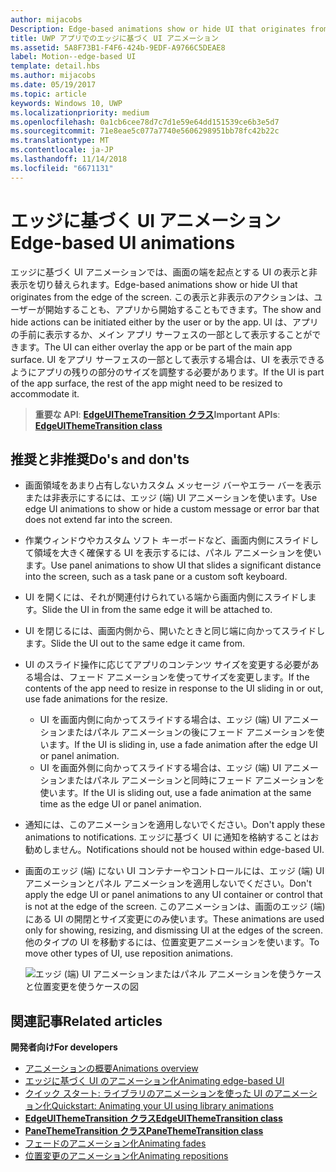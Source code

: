 ```yaml
---
author: mijacobs
Description: Edge-based animations show or hide UI that originates from the edge of the screen.
title: UWP アプリでのエッジに基づく UI アニメーション
ms.assetid: 5A8F73B1-F4F6-424b-9EDF-A9766C5DEAE8
label: Motion--edge-based UI
template: detail.hbs
ms.author: mijacobs
ms.date: 05/19/2017
ms.topic: article
keywords: Windows 10, UWP
ms.localizationpriority: medium
ms.openlocfilehash: 0a1cb6cee78d7c7d1e59e64dd151539ce6b3e5d7
ms.sourcegitcommit: 71e8eae5c077a7740e5606298951bb78fc42b22c
ms.translationtype: MT
ms.contentlocale: ja-JP
ms.lasthandoff: 11/14/2018
ms.locfileid: "6671131"
---
```

# <a name="edge-based-ui-animations"></a><span data-ttu-id="c02f3-103">エッジに基づく UI アニメーション</span><span class="sxs-lookup"><span data-stu-id="c02f3-103">Edge-based UI animations</span></span>





<span data-ttu-id="c02f3-104">エッジに基づく UI アニメーションでは、画面の端を起点とする UI の表示と非表示を切り替えられます。</span><span class="sxs-lookup"><span data-stu-id="c02f3-104">Edge-based animations show or hide UI that originates from the edge of the screen.</span></span> <span data-ttu-id="c02f3-105">この表示と非表示のアクションは、ユーザーが開始することも、アプリから開始することもできます。</span><span class="sxs-lookup"><span data-stu-id="c02f3-105">The show and hide actions can be initiated either by the user or by the app.</span></span> <span data-ttu-id="c02f3-106">UI は、アプリの手前に表示するか、メイン アプリ サーフェスの一部として表示することができます。</span><span class="sxs-lookup"><span data-stu-id="c02f3-106">The UI can either overlay the app or be part of the main app surface.</span></span> <span data-ttu-id="c02f3-107">UI をアプリ サーフェスの一部として表示する場合は、UI を表示できるようにアプリの残りの部分のサイズを調整する必要があります。</span><span class="sxs-lookup"><span data-stu-id="c02f3-107">If the UI is part of the app surface, the rest of the app might need to be resized to accommodate it.</span></span>

> <span data-ttu-id="c02f3-108">**重要な API**: [**EdgeUIThemeTransition クラス**](https://msdn.microsoft.com/library/windows/apps/hh702324)</span><span class="sxs-lookup"><span data-stu-id="c02f3-108">**Important APIs**: [**EdgeUIThemeTransition class**](https://msdn.microsoft.com/library/windows/apps/hh702324)</span></span>


## <a name="dos-and-donts"></a><span data-ttu-id="c02f3-109">推奨と非推奨</span><span class="sxs-lookup"><span data-stu-id="c02f3-109">Do's and don'ts</span></span>


-   <span data-ttu-id="c02f3-110">画面領域をあまり占有しないカスタム メッセージ バーやエラー バーを表示または非表示にするには、エッジ (端) UI アニメーションを使います。</span><span class="sxs-lookup"><span data-stu-id="c02f3-110">Use edge UI animations to show or hide a custom message or error bar that does not extend far into the screen.</span></span>
-   <span data-ttu-id="c02f3-111">作業ウィンドウやカスタム ソフト キーボードなど、画面内側にスライドして領域を大きく確保する UI を表示するには、パネル アニメーションを使います。</span><span class="sxs-lookup"><span data-stu-id="c02f3-111">Use panel animations to show UI that slides a significant distance into the screen, such as a task pane or a custom soft keyboard.</span></span>
-   <span data-ttu-id="c02f3-112">UI を開くには、それが関連付けられている端から画面内側にスライドします。</span><span class="sxs-lookup"><span data-stu-id="c02f3-112">Slide the UI in from the same edge it will be attached to.</span></span>
-   <span data-ttu-id="c02f3-113">UI を閉じるには、画面内側から、開いたときと同じ端に向かってスライドします。</span><span class="sxs-lookup"><span data-stu-id="c02f3-113">Slide the UI out to the same edge it came from.</span></span>
-   <span data-ttu-id="c02f3-114">UI のスライド操作に応じてアプリのコンテンツ サイズを変更する必要がある場合は、フェード アニメーションを使ってサイズを変更します。</span><span class="sxs-lookup"><span data-stu-id="c02f3-114">If the contents of the app need to resize in response to the UI sliding in or out, use fade animations for the resize.</span></span>
    -   <span data-ttu-id="c02f3-115">UI を画面内側に向かってスライドする場合は、エッジ (端) UI アニメーションまたはパネル アニメーションの後にフェード アニメーションを使います。</span><span class="sxs-lookup"><span data-stu-id="c02f3-115">If the UI is sliding in, use a fade animation after the edge UI or panel animation.</span></span>
    -   <span data-ttu-id="c02f3-116">UI を画面外側に向かってスライドする場合は、エッジ (端) UI アニメーションまたはパネル アニメーションと同時にフェード アニメーションを使います。</span><span class="sxs-lookup"><span data-stu-id="c02f3-116">If the UI is sliding out, use a fade animation at the same time as the edge UI or panel animation.</span></span>
-   <span data-ttu-id="c02f3-117">通知には、このアニメーションを適用しないでください。</span><span class="sxs-lookup"><span data-stu-id="c02f3-117">Don't apply these animations to notifications.</span></span> <span data-ttu-id="c02f3-118">エッジに基づく UI に通知を格納することはお勧めしません。</span><span class="sxs-lookup"><span data-stu-id="c02f3-118">Notifications should not be housed within edge-based UI.</span></span>
-   <span data-ttu-id="c02f3-119">画面のエッジ (端) にない UI コンテナーやコントロールには、エッジ (端) UI アニメーションとパネル アニメーションを適用しないでください。</span><span class="sxs-lookup"><span data-stu-id="c02f3-119">Don't apply the edge UI or panel animations to any UI container or control that is not at the edge of the screen.</span></span> <span data-ttu-id="c02f3-120">このアニメーションは、画面のエッジ (端) にある UI の開閉とサイズ変更にのみ使います。</span><span class="sxs-lookup"><span data-stu-id="c02f3-120">These animations are used only for showing, resizing, and dismissing UI at the edges of the screen.</span></span> <span data-ttu-id="c02f3-121">他のタイプの UI を移動するには、位置変更アニメーションを使います。</span><span class="sxs-lookup"><span data-stu-id="c02f3-121">To move other types of UI, use reposition animations.</span></span>

    ![エッジ (端) UI アニメーションまたはパネル アニメーションを使うケースと位置変更を使うケースの図](images/edgevsreposition.png)

## <a name="related-articles"></a><span data-ttu-id="c02f3-123">関連記事</span><span class="sxs-lookup"><span data-stu-id="c02f3-123">Related articles</span></span>


**<span data-ttu-id="c02f3-124">開発者向け</span><span class="sxs-lookup"><span data-stu-id="c02f3-124">For developers</span></span>**
* [<span data-ttu-id="c02f3-125">アニメーションの概要</span><span class="sxs-lookup"><span data-stu-id="c02f3-125">Animations overview</span></span>](https://msdn.microsoft.com/library/windows/apps/mt187350)
* [<span data-ttu-id="c02f3-126">エッジに基づく UI のアニメーション化</span><span class="sxs-lookup"><span data-stu-id="c02f3-126">Animating edge-based UI</span></span>](https://msdn.microsoft.com/library/windows/apps/xaml/jj649428)
* [<span data-ttu-id="c02f3-127">クイック スタート: ライブラリのアニメーションを使った UI のアニメーション化</span><span class="sxs-lookup"><span data-stu-id="c02f3-127">Quickstart: Animating your UI using library animations</span></span>](https://msdn.microsoft.com/library/windows/apps/xaml/hh452703)
* [**<span data-ttu-id="c02f3-128">EdgeUIThemeTransition クラス</span><span class="sxs-lookup"><span data-stu-id="c02f3-128">EdgeUIThemeTransition class</span></span>**](https://msdn.microsoft.com/library/windows/apps/hh702324)
* [**<span data-ttu-id="c02f3-129">PaneThemeTransition クラス</span><span class="sxs-lookup"><span data-stu-id="c02f3-129">PaneThemeTransition class</span></span>**](https://msdn.microsoft.com/library/windows/apps/hh969160)
* [<span data-ttu-id="c02f3-130">フェードのアニメーション化</span><span class="sxs-lookup"><span data-stu-id="c02f3-130">Animating fades</span></span>](https://msdn.microsoft.com/library/windows/apps/xaml/jj649429)
* [<span data-ttu-id="c02f3-131">位置変更のアニメーション化</span><span class="sxs-lookup"><span data-stu-id="c02f3-131">Animating repositions</span></span>](https://msdn.microsoft.com/library/windows/apps/xaml/jj649434)

 

 




